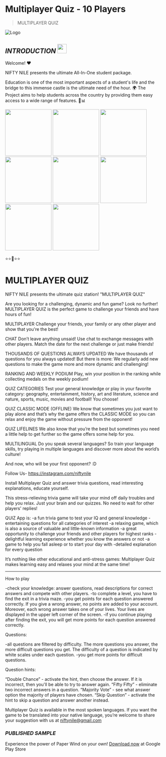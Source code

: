 # **Multiplayer Quiz - 10 Players**
> MULTIPLAYER QUIZ

![Logo](https://play-lh.googleusercontent.com/vynpc5CwqoQ8Zksyi8txZLDvNU2PtLJKc5lafwxGe8YPIWGblvzIs17dfTgWi4B6Yo3Y=s48-rw)

## ***INTRODUCTION***  <img src="https://raw.githubusercontent.com/MartinHeinz/MartinHeinz/master/wave.gif" width="30px">

Welcome! ❤

NIFTY NILE presents the ultimate All-In-One student package.

Education is one of the most important aspects of a student's life and the bridge to this immense castle is the ultimate need of the hour. 🌍
The Project aims to help students across the country by providing them easy access to a wide range of features. 📰📊

<img src="https://play-lh.googleusercontent.com/ZNy0anodnrLzItuyFPLVrfBtLC7PW7jjiY3PyUy3D9WN7vbfFJ_kD3jBO80Snq4iQA=w526-h296-rw" width="150px">   
<img src="https://play-lh.googleusercontent.com/0TGJKxgjct_21-xEY8dOinChMvFtllGrqdWToNonGEMkGQ6zsnCJnLshLw0tLHSb5Jk=w526-h296-rw" width="150px">   
<img src="https://play-lh.googleusercontent.com/vxNroenHbpVz_T1ajGkpIEDAMycReEx_TjVMJ7m_ni3beyxGB2xUYoFWm81Mn4-CcTRR=w526-h296-rw" width="150px">   
<img src="https://play-lh.googleusercontent.com/aR-uMI2FbQawGhD065Xu0PewoChVaizK-DxCJOfXzmffYC16K_Ss0e69wyzXNQMnXcio=w526-h296-rw" width="150px">
<img src="https://play-lh.googleusercontent.com/1QKx9-dajiJ6qWcGKpl3m09CfXsZ9GkrnVK0CUppPWLj91e9I9vvUYJtaO63c4QdhnU=w526-h296-rw" width="150px">
<img src="https://play-lh.googleusercontent.com/qpr7v5dR-F_foNA20205QKFEpuNzq7GEOw1yPCeZ2v0DTLKEVMU24sUu_DZu7Locew=w526-h296-rw" width="150px">
<img src="https://play-lh.googleusercontent.com/AzhkTyad7-ZIH1hm9WFI2GBam0c3fkQoK0M2jJ8YAY3cbaC_BWTHyabmHN5zmsyzLQ=w526-h296-rw" width="150px">
<img src="https://play-lh.googleusercontent.com/SNukclj8qwqbCt26X9iIIo3IZlyNT_Ww8TMb6Kl5mVd_XugeVy8fDQz8Q8CsdiKjrw=w526-h296-rw" width="150px">



⭐⭐🌟⭐⭐

# **MULTIPLAYER QUIZ**

NIFTY NILE presents the ultimate quiz station!
"MULTIPLAYER QUIZ"

Are you looking for a challenging, dynamic and fun game? Look no further! MULTIPLAYER QUIZ is the perfect game to challenge your friends and have hours of fun!

MULTIPLAYER
Challenge your friends, your family or any other player and show that you're the best!

CHAT
Don’t leave anything unsaid! Use chat to exchange messages with other players. Match the date for the next challenge or just make friends!

THOUSANDS OF QUESTIONS ALWAYS UPDATED
We have thousands of questions for you always updated! But there is more: We regularly add new questions to make the game more and more dynamic and challenging!

RANKING AND WEEKLY PODIUM
Play, win your position in the ranking while collecting medals on the weekly podium!

QUIZ CATEGORIES
Test your general knowledge or play in your favorite category: geography, entertainment, history, art and literature, science and nature, sports, music, movies and football! You choose!

QUIZ CLASSIC MODE (OFFLINE)
We know that sometimes you just want to play alone and that’s why the game offers the CLASSIC MODE so you can relax and enjoy the game without pressure from the opponent!

QUIZ LIFELINES
We also know that you’re the best but sometimes you need a little help to get further so the game offers some help for you.

MULTILINGUAL
Do you speak several languages? So train your language skills, try playing in multiple languages and discover more about the world’s culture!

And now, who will be your first opponent? :D

Follow Us-
https://instagram.com/niftynile


Install Multiplayer Quiz and answer trivia questions, read interesting explanations, educate yourself.

This stress-relieving trivia game will take your mind off daily troubles and help you relax.
Just your brain and our quizzes. No need to wait for other players' replies!


QUIZ App is:
-a fun trivia game to test your IQ and general knowledge
-entertaining questions for all categories of interest
-a relaxing game, which is also a source of valuable and little-known information
-a great opportunity to challenge your friends and other players for highest ranks
-delightful learning experience whether you know the answers or not
-a game to help you fall asleep or to start your day with
-detailed explanation for every question


It’s nothing like other educational and anti-stress games: Multiplayer Quiz makes learning easy and relaxes your mind at the same time!
*******************************
How to play

-check your knowledge: answer questions, read descriptions for correct answers and compete with other players.
-to complete a level, you have to find the exit in a trivia maze.
-you get points for each question answered correctly. If you give a wrong answer, no points are added to your account. Moreover, each wrong answer takes one of your lives. Your lives are displayed in the upper left corner of the screen.
-if you continue playing after finding the exit, you will get more points for each question answered correctly.

Questions:

-all questions are filtered by difficulty. The more questions you answer, the more difficult questions you get. The difficulty of a question is indicated by white scales under each question.
-you get more points for difficult questions.


Question hints:

“Double Chance” - activate the hint, then choose the answer. If it is incorrect, then you'll be able to try to answer again.
“Fifty Fifty” - eliminate two incorrect answers in a question.
“Majority Vote” - see what answer option the majority of players have chosen.
“Skip Question” - activate the hint to skip a question and answer another instead.


Multiplayer Quiz is available in the most spoken languages. If you want the game to be translated into your native language, you’re welcome to share your suggestion with us at niftynile@gmail.com

### ***PUBLISHED SAMPLE***
Experience the power of Paper Wind on your own!
[Download now](https://play.google.com/store/apps/details?id=com.nbird.multiplayerquiztrivia) at Google Play Store
